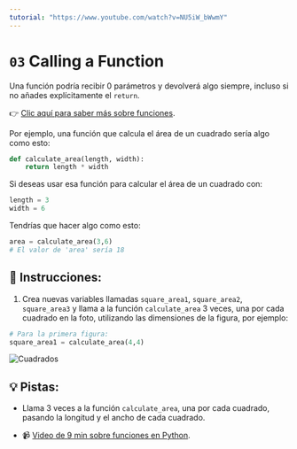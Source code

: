 ```yaml
---
tutorial: "https://www.youtube.com/watch?v=NU5iW_bWwmY"
---
```

# `03` Calling a Function

Una función podría recibir 0 parámetros y devolverá algo siempre, incluso si no añades explícitamente el `return`.

👉 [Clic aquí para saber más sobre funciones](https://4geeks.com/es/lesson/working-with-functions-python-es).

Por ejemplo, una función que calcula el área de un cuadrado sería algo como esto:

```python
def calculate_area(length, width):
    return length * width
```

Si deseas usar esa función para calcular el área de un cuadrado con:

```python
length = 3
width = 6
```

Tendrías que hacer algo como esto:

```python
area = calculate_area(3,6)
# El valor de 'area' sería 18
```

## 📝 Instrucciones:

1. Crea nuevas variables llamadas `square_area1`, `square_area2`, `square_area3` y llama a la función `calculate_area` 3 veces, una por cada cuadrado en la foto, utilizando las dimensiones de la figura, por ejemplo:

```python
# Para la primera figura:
square_area1 = calculate_area(4,4)
```

![Cuadrados](http://i.imgur.com/VyoJRAL.png)

## 💡 Pistas:

- Llama 3 veces a la función `calculate_area`, una por cada cuadrado, pasando la longitud y el ancho de cada cuadrado.

+ 📹 [Video de 9 min sobre funciones en Python](https://www.youtube.com/watch?v=NE97ylAnrz4).
